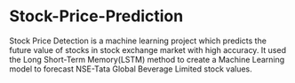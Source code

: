# Stock-Price-Prediction
Stock Price Detection  is a machine learning project which predicts the  future value of stocks in stock exchange market with high accuracy.
It used the Long Short-Term Memory(LSTM) method to create a Machine Learning model to forecast NSE-Tata Global Beverage Limited stock values.
